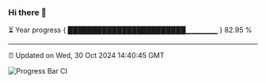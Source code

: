 ### Hi there 👋

⏳ Year progress { ████████████████████████▁▁▁▁▁▁ } 82.95 %

---

⏰ Updated on Wed, 30 Oct 2024 14:40:45 GMT

![Progress Bar CI](https://github.com/IshwaranRudhara/GIT-ACTION/workflows/Progress%20Bar%20CI/badge.svg)

